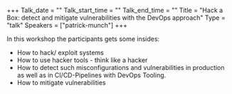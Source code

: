 +++
Talk_date = ""
Talk_start_time = ""
Talk_end_time = ""
Title = "Hack a Box: detect and mitigate vulnerabilities with the DevOps approach"
Type = "talk"
Speakers = ["patrick-munch"]
+++

In this workshop the participants gets some insides:

- How to hack/ exploit systems
- How to use hacker tools - think like a hacker
- How to detect such misconfigurations and vulnerabilities in production as well as in CI/CD-Pipelines with DevOps Tooling.
- How to mitigate vulnerabilities
